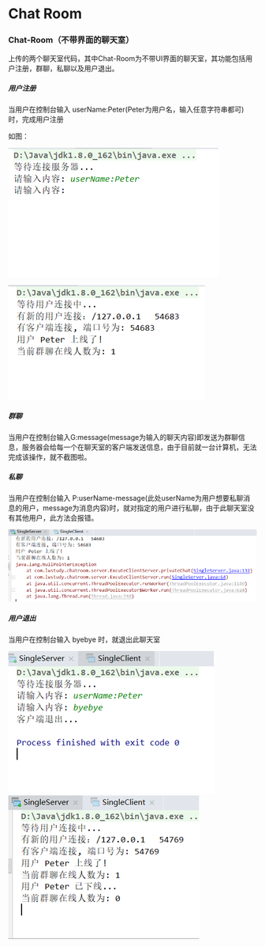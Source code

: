 # Chat Room

### Chat-Room（不带界面的聊天室）

上传的两个聊天室代码，其中Chat-Room为不带UI界面的聊天室，其功能包括用户注册，群聊，私聊以及用户退出。

##### 用户注册

当用户在控制台输入 userName:Peter(Peter为用户名，输入任意字符串都可)时，完成用户注册

如图：

![注册1](https://github.com/LiuLixy/image/blob/master/1532179688568.png)

![注册2](https://github.com/LiuLixy/image/blob/master/1532179701421.png)

##### 群聊

当用户在控制台输入G:message(message为输入的聊天内容)即发送为群聊信息，服务器会给每一个在聊天室的客户端发送信息，由于目前就一台计算机，无法完成该操作，就不截图啦。

##### 私聊

当用户在控制台输入 P:userName-message(此处userName为用户想要私聊消息的用户，message为消息内容)时，就对指定的用户进行私聊，由于此聊天室没有其他用户，此方法会报错。

![私聊](https://github.com/LiuLixy/image/blob/master/1532180027819.png)

##### 用户退出

当用户在控制台输入 byebye 时，就退出此聊天室

![用户退出1](https://github.com/LiuLixy/image/blob/master/1532180348859.png)![用户退出2](https://github.com/LiuLixy/image/blob/master/1532180362513.png)